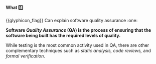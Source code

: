 <div id="title">

#### What :one:

</div>
<span id="outcomes">{{glyphicon_flag}} Can explain software quality assurance :one:</span>

<div id="body">

**Software _Quality Assurance_ (QA) is the process of ensuring that the software being built has the required levels of quality.**

While testing is the most common activity used in QA, there are other complementary techniques such as _static analysis, code reviews,_ and _formal verification_.

</div>

<div id="extras">
</div>